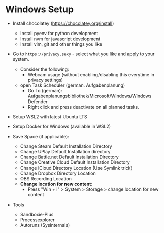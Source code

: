 # Windows Setup

- Install chocolatey (https://chocolatey.org/install)
  - Install pyenv for python development
  - Install nvm for javascript development
  - Install vim, git and other things you like
  

- Go to `https://privacy.sexy` - select what you like and apply to your system.
  - Consider the following:
    - Webcam usage (without enabling/disabling this everytime
      in privacy settings)
  - open Task Scheduler (german. Aufgabenplanung)
    - Go To (german): Aufgabenplanungsbibliothek/Microsoft/Windows/Windows Defender
    - Right click and press deactivate on all planned tasks.


- Setup WSL2 with latest Ubuntu LTS


- Setup Docker for Windows (available in WSL2)


- Save Space (if applicable):
  - Change Steam Default Installation Directory
  - Change UPlay Default Installation directory
  - Change Battle.net Default Installation Directory
  - Change Creative Cloud Default Installation Directory
  - Change ICloud Directory Location (Use Symlink trick)
  - Change Dropbox Directory Location
  - OBS Recording Location  
  - **Change location for new content**:
    - Press "Win + i" > System > Storage > 
      change location for new content


- Tools 
  - Sandboxie-Plus
  - Processexplorer
  - Autoruns (Sysinternals)
  
  

